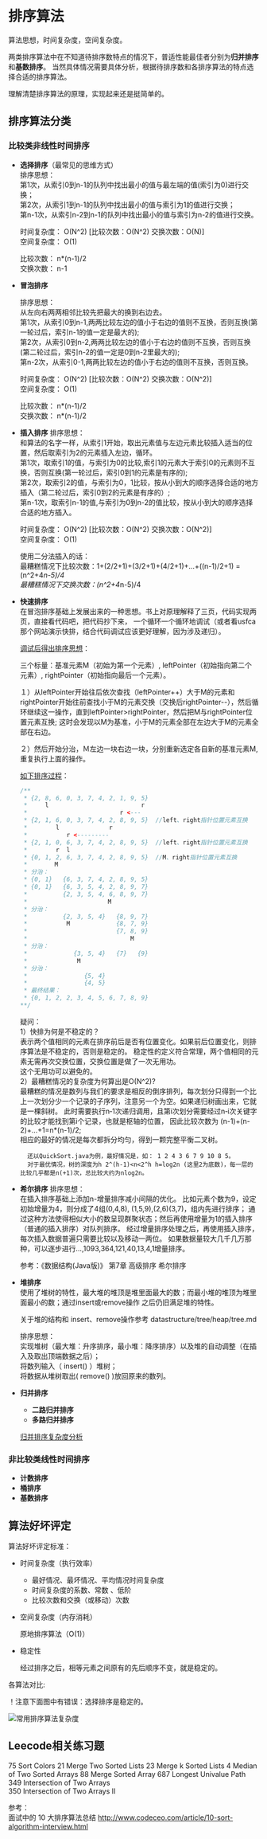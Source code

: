 # 排序算法

算法思想，时间复杂度，空间复杂度。

两类排序算法中在不知道待排序数特点的情况下，普适性能最佳者分别为**归并排序**和**基数排序**。
当然具体情况需要具体分析，根据待排序数和各排序算法的特点选择合适的排序算法。

理解清楚排序算法的原理，实现起来还是挺简单的。

## 排序算法分类

### 比较类非线性时间排序  

+ **选择排序**（最常见的思维方式）  
  排序思想：  
  第1次，从索引0到n-1的队列中找出最小的值与最左端的值(索引为0)进行交换；  
  第2次，从索引1到n-1的队列中找出最小的值与索引为1的值进行交换；  
  第n-1次，从索引n-2到n-1的队列中找出最小的值与索引为n-2的值进行交换。  

  时间复杂度： O(N^2) [比较次数：O(N^2) 交换次数：O(N)]  
  空间复杂度： O(1)

  比较次数： n*(n-1)/2  
  交换次数： n-1

* **冒泡排序** 
    
    排序思想：  
    从左向右两两相邻比较先把最大的换到右边去。    
    第1次，从索引0到n-1,两两比较左边的值小于右边的值则不互换，否则互换(第一轮过后，索引n-1的值一定是最大的);  
    第2次，从索引0到n-2,两两比较左边的值小于右边的值则不互换，否则互换(第二轮过后，索引n-2的值一定是0到n-2里最大的);  
    第n-2次，从索引0-1,两两比较左边的值小于右边的值则不互换，否则互换。  
    
    时间复杂度： O(N^2) [比较次数：O(N^2) 交换次数：O(N^2)]  
    空间复杂度： O(1)
    
    比较次数： n*(n-1)/2  
    交换次数： n*(n-1)/2

+ **插入排序**
  排序思想：  
  和算法的名字一样，从索引1开始，取出元素值与左边元素比较插入适当的位置，然后取索引为2的元素插入左边，循环。    
  第1次，取索引1的值，与索引为0的比较,索引1的元素大于索引0的元素则不互换，否则互换(第一轮过后，索引0到1的元素是有序的);  
  第2次，取索引2的值，与索引为0，1比较，按从小到大的顺序选择合适的地方插入（第二轮过后，索引0到2的元素是有序的）;  
  第n-1次，取索引n-1的值,与索引为0到n-2的值比较，按从小到大的顺序选择合适的地方插入。  

  时间复杂度： O(N^2) [比较次数：O(N^2) 交换次数：O(N^2)]  
  空间复杂度： O(1)

  使用二分法插入的话：  
  最糟糕情况下比较次数：1+(2/2+1)+(3/2+1)+(4/2+1)+...+((n-1)/2+1) = (n^2+4*n-5)/4   
  最糟糕情况下交换次数：(n^2+4*n-5)/4 

* **快速排序**  
    在冒泡排序基础上发展出来的一种思想。书上对原理解释了三页，代码实现两页，直接看代码吧，把代码抄下来，
    一个循环一个循环地调试（或者看usfca那个网站演示快排，结合代码调试应该更好理解，因为涉及递归）。  
    
    <u>调试后得出排序思想</u>：
    
    三个标量：基准元素M（初始为第一个元素）, leftPointer（初始指向第二个元素）, rightPointer（初始指向最后一个元素）。
    
    １）从leftPointer开始往后依次查找（leftPointer++）大于M的元素和rightPointer开始往前查找小于M的元素交换（交换后rightPointer--），然后循环继续这一操作，直到leftPointer>rightPointer，然后把M与rightPointer位置元素互换; 这时会发现以M为基准，小于M的元素全部在左边大于M的元素全部在右边。
    
    ２）然后开始分治，Ｍ左边一块右边一块，分别重新选定各自新的基准元素M,重复执行上面的操作。
    
    <u>如下排序过程</u>：
    
    ```java
    /**
     * {2, 8, 6, 0, 3, 7, 4, 2, 1, 9, 5}
     *     l                          r
     *                          r <---
     * {2, 1, 6, 0, 3, 7, 4, 2, 8, 9, 5}  //left、right指针位置元素互换
     *        l              r
     *           r <---------
     * {2, 1, 0, 6, 3, 7, 4, 2, 8, 9, 5}  //left、right指针位置元素互换
     *        r  l    
     * {0, 1, 2, 6, 3, 7, 4, 2, 8, 9, 5}  //M、right指针位置元素互换
     * 　　　　M
     * 分治：
     * {0, 1}   {6, 3, 7, 4, 2, 8, 9, 5}
     * {0, 1}   {6, 3, 5, 4, 2, 8, 9, 7}
     *          {2, 3, 5, 4, 6, 8, 9, 7}
     *          　　　　　　　 M
     * 分治：
     *          {2, 3, 5, 4}   {8, 9, 7}
     *           M             {8, 7, 9}
     *                         {7, 8, 9}
     *                             M
     * 分治：
     *             {3, 5, 4}   {7}   {9}
     *              M
     * 分治：
     *                {5, 4}
     *                {4, 5}
     * 最终结果：
     * {0, 1, 2, 2, 3, 4, 5, 6, 7, 8, 9}
    **/
    ```
    
    疑问：  
    1）快排为何是不稳定的？  
        表示两个值相同的元素在排序前后是否有位置变化。如果前后位置变化，则排序算法是不稳定的，否则是稳定的。
        稳定性的定义符合常理，两个值相同的元素无需再次交换位置，交换位置是做了一次无用功。  
        这个无用功可以避免的。   
    2）最糟糕情况的复杂度为何算出是O(N^2)?  
        最糟糕的情况是数列与我们的要求是相反的倒序排列，每次划分只得到一个比上一次划分少一个记录的子序列，注意另一个为空。如果递归树画出来，它就是一棵斜树。
        此时需要执行n‐1次递归调用，且第i次划分需要经过n‐i次关键字的比较才能找到第i个记录，也就是枢轴的位置，
        因此比较次数为 (n-1)+(n-2)+...+1=n*(n-1)/2;  
        相应的最好的情况是每次都拆分均匀，得到一颗完整平衡二叉树。
    
        还以QuickSort.java为例，最好情况是，如： 1 2 4 3 6 7 9 10 8 5。
        对于最优情况，树的深度为h 2^(h-1)<n<2^h h=log2n (这里2为底数)，每一层的比较几乎都是n(+1)次，总比较大约为nlog2n。

* **希尔排序**
    排序思想：  
    在插入排序基础上添加n-增量排序减小间隔的优化。
    比如元素个数为9，设定初始增量为4，则分成了4组(0,4,8), (1,5,9),(2,6)(3,7)，组内先进行排序；
    通过这种方法使得相似大小的数呈现群聚状态；然后再使用增量为1的插入排序（普通的插入排序）对队列排序。
    经过增量排序处理之后，再使用插入排序，每次插入数据普遍只需要比较以及移动一两位。
    如果数据量较大几千几万那种，可以逐步进行...,1093,364,121,40,13,4,1增量排序。
    
    参考：《数据结构(Java版)》 第7章 高级排序 希尔排序  

* **堆排序**  
    使用了堆树的特性，最大堆的堆顶是堆里面最大的数；而最小堆的堆顶为堆里面最小的数；通过insert或remove操作
    之后仍旧满足堆的特性。  
    
    关于堆的结构和 insert、remove操作参考 datastructure/tree/heap/tree.md 
    
    排序思想：  
    实现堆树（最大堆：升序排序，最小堆：降序排序）以及堆的自动调整（在插入及取出顶端数据之后）；  
    将数列输入（ insert() ）堆树；   
    将数据从堆树取出( remove() )放回原来的数列。  

+ **归并排序**

  + **二路归并排序**
  + **多路归并排序**

  [归并排序复杂度分析](https://blog.csdn.net/qq_28382071/article/details/81154164)

### 非比较类线性时间排序

- **计数排序**
- **桶排序**
- **基数排序**

## 算法好坏评定

算法好坏评定标准：

+ 时间复杂度（执行效率）

  + 最好情况、最坏情况、平均情况时间复杂度
  + 时间复杂度的系数、常数 、低阶
  + 比较次数和交换（或移动）次数

+ 空间复杂度（内存消耗）

  原地排序算法（O(1)）

+ 稳定性

  经过排序之后，相等元素之间原有的先后顺序不变，就是稳定的。

各算法对比: 

！注意下面图中有错误：选择排序是稳定的。

![常用排序算法复杂度](imgs/common_sort_perfermance.png)



## Leecode相关练习题

75 Sort Colors
21 Merge Two Sorted Lists 
23 Merge k Sorted Lists 
4 Median of Two Sorted Arrays 
88 Merge Sorted Array 
687	Longest Univalue Path 
349 Intersection of Two Arrays	
350 Intersection of Two Arrays II



参考：  
面试中的 10 大排序算法总结 http://www.codeceo.com/article/10-sort-algorithm-interview.html